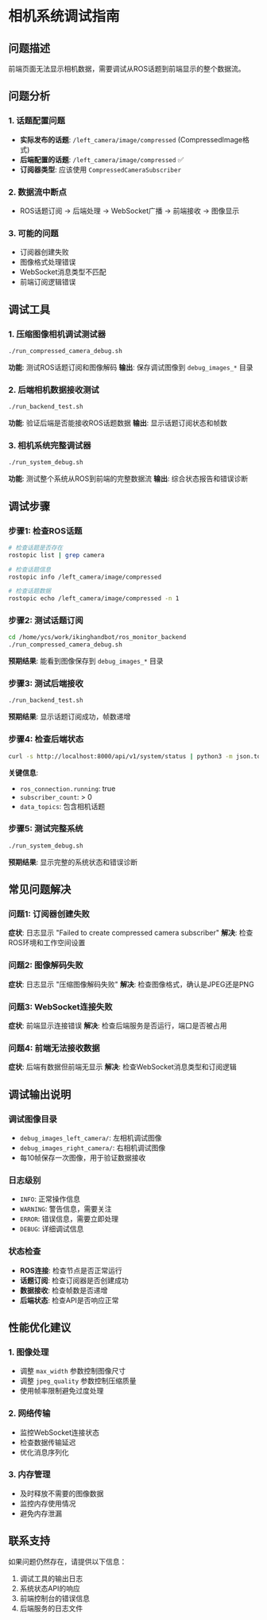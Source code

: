 # 相机系统调试指南

## 问题描述

前端页面无法显示相机数据，需要调试从ROS话题到前端显示的整个数据流。

## 问题分析

### 1. 话题配置问题
- **实际发布的话题**: `/left_camera/image/compressed` (CompressedImage格式)
- **后端配置的话题**: `/left_camera/image/compressed` ✅
- **订阅器类型**: 应该使用 `CompressedCameraSubscriber`

### 2. 数据流中断点
- ROS话题订阅 → 后端处理 → WebSocket广播 → 前端接收 → 图像显示

### 3. 可能的问题
- 订阅器创建失败
- 图像格式处理错误
- WebSocket消息类型不匹配
- 前端订阅逻辑错误

## 调试工具

### 1. 压缩图像相机调试测试器
```bash
./run_compressed_camera_debug.sh
```
**功能**: 测试ROS话题订阅和图像解码
**输出**: 保存调试图像到 `debug_images_*` 目录

### 2. 后端相机数据接收测试
```bash
./run_backend_test.sh
```
**功能**: 验证后端是否能接收ROS话题数据
**输出**: 显示话题订阅状态和帧数

### 3. 相机系统完整调试器
```bash
./run_system_debug.sh
```
**功能**: 测试整个系统从ROS到前端的完整数据流
**输出**: 综合状态报告和错误诊断

## 调试步骤

### 步骤1: 检查ROS话题
```bash
# 检查话题是否存在
rostopic list | grep camera

# 检查话题信息
rostopic info /left_camera/image/compressed

# 检查话题数据
rostopic echo /left_camera/image/compressed -n 1
```

### 步骤2: 测试话题订阅
```bash
cd /home/ycs/work/ikinghandbot/ros_monitor_backend
./run_compressed_camera_debug.sh
```
**预期结果**: 能看到图像保存到 `debug_images_*` 目录

### 步骤3: 测试后端接收
```bash
./run_backend_test.sh
```
**预期结果**: 显示话题订阅成功，帧数递增

### 步骤4: 检查后端状态
```bash
curl -s http://localhost:8000/api/v1/system/status | python3 -m json.tool
```
**关键信息**:
- `ros_connection.running`: true
- `subscriber_count`: > 0
- `data_topics`: 包含相机话题

### 步骤5: 测试完整系统
```bash
./run_system_debug.sh
```
**预期结果**: 显示完整的系统状态和错误诊断

## 常见问题解决

### 问题1: 订阅器创建失败
**症状**: 日志显示 "Failed to create compressed camera subscriber"
**解决**: 检查ROS环境和工作空间设置

### 问题2: 图像解码失败
**症状**: 日志显示 "压缩图像解码失败"
**解决**: 检查图像格式，确认是JPEG还是PNG

### 问题3: WebSocket连接失败
**症状**: 前端显示连接错误
**解决**: 检查后端服务是否运行，端口是否被占用

### 问题4: 前端无法接收数据
**症状**: 后端有数据但前端无显示
**解决**: 检查WebSocket消息类型和订阅逻辑

## 调试输出说明

### 调试图像目录
- `debug_images_left_camera/`: 左相机调试图像
- `debug_images_right_camera/`: 右相机调试图像
- 每10帧保存一次图像，用于验证数据接收

### 日志级别
- `INFO`: 正常操作信息
- `WARNING`: 警告信息，需要关注
- `ERROR`: 错误信息，需要立即处理
- `DEBUG`: 详细调试信息

### 状态检查
- **ROS连接**: 检查节点是否正常运行
- **话题订阅**: 检查订阅器是否创建成功
- **数据接收**: 检查帧数是否递增
- **后端状态**: 检查API是否响应正常

## 性能优化建议

### 1. 图像处理
- 调整 `max_width` 参数控制图像尺寸
- 调整 `jpeg_quality` 参数控制压缩质量
- 使用帧率限制避免过度处理

### 2. 网络传输
- 监控WebSocket连接状态
- 检查数据传输延迟
- 优化消息序列化

### 3. 内存管理
- 及时释放不需要的图像数据
- 监控内存使用情况
- 避免内存泄漏

## 联系支持

如果问题仍然存在，请提供以下信息：
1. 调试工具的输出日志
2. 系统状态API的响应
3. 前端控制台的错误信息
4. 后端服务的日志文件
